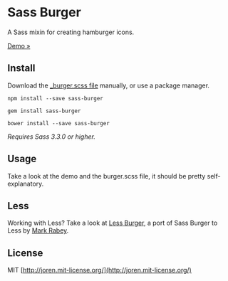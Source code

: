 Sass Burger
===========

A Sass mixin for creating hamburger icons.

[Demo &raquo;](http://joren.co/sass-burger/)

## Install

Download the [_burger.scss file](_burger.scss) manually, or use a package manager.

```
npm install --save sass-burger
```

```
gem install sass-burger
```

```
bower install --save sass-burger
```

_Requires Sass 3.3.0 or higher._

## Usage

Take a look at the demo and the burger.scss file, it should be pretty self-explanatory.

## Less

Working with Less? Take a look at [Less Burger](https://github.com/MarkRabey/less-burger), a port of Sass Burger to Less by [Mark Rabey](http://markrabey.com/).

## License

MIT [http://joren.mit-license.org/](http://joren.mit-license.org/)
